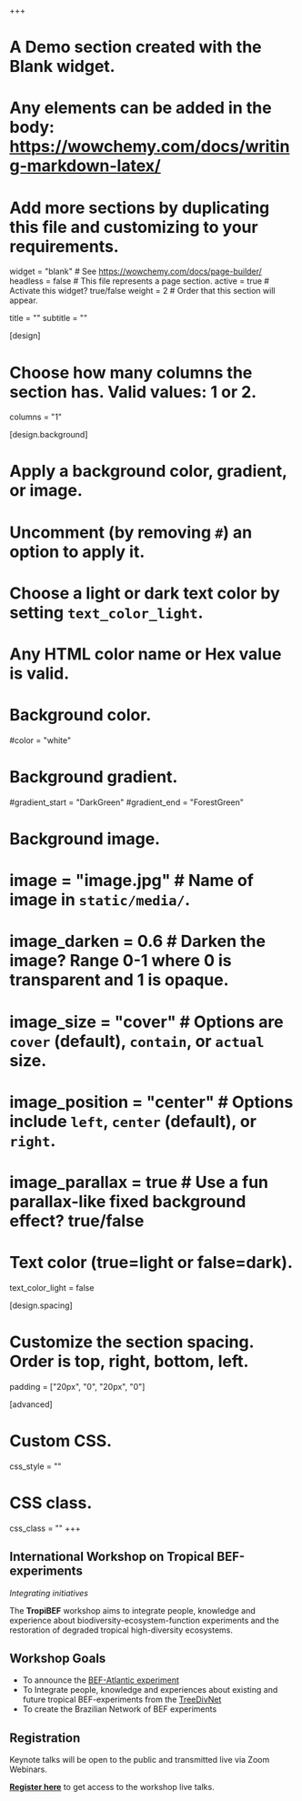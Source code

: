 +++
# A Demo section created with the Blank widget.
# Any elements can be added in the body: https://wowchemy.com/docs/writing-markdown-latex/
# Add more sections by duplicating this file and customizing to your requirements.

widget = "blank"  # See https://wowchemy.com/docs/page-builder/
headless = false  # This file represents a page section.
active = true  # Activate this widget? true/false
weight = 2  # Order that this section will appear.

title = ""
subtitle = ""

[design]
  # Choose how many columns the section has. Valid values: 1 or 2.
  columns = "1"

[design.background]
  # Apply a background color, gradient, or image.
  #   Uncomment (by removing `#`) an option to apply it.
  #   Choose a light or dark text color by setting `text_color_light`.
  #   Any HTML color name or Hex value is valid.

  # Background color.
  #color = "white"
  
  # Background gradient.
  #gradient_start = "DarkGreen"
  #gradient_end = "ForestGreen"
  
  # Background image.
  # image = "image.jpg"  # Name of image in `static/media/`.
  # image_darken = 0.6  # Darken the image? Range 0-1 where 0 is transparent and 1 is opaque.
  # image_size = "cover"  #  Options are `cover` (default), `contain`, or `actual` size.
  # image_position = "center"  # Options include `left`, `center` (default), or `right`.
  # image_parallax = true  # Use a fun parallax-like fixed background effect? true/false
  
  # Text color (true=light or false=dark).
  text_color_light = false

[design.spacing]
  # Customize the section spacing. Order is top, right, bottom, left.
  padding = ["20px", "0", "20px", "0"]

[advanced]
 # Custom CSS. 
 css_style = ""
 
 # CSS class.
 css_class = ""
+++

## **International Workshop on Tropical BEF-experiments**
*Integrating initiatives*

The **TropiBEF** workshop aims to integrate people, knowledge and experience about biodiversity-ecosystem-function experiments and the restoration of degraded tropical high-diversity ecosystems. 

## Workshop Goals

* To announce the [BEF-Atlantic experiment](https://bef-atlantic.netlify.app/) 
* To Integrate people, knowledge and experiences about existing and future tropical BEF-experiments from the [TreeDivNet](https://treedivnet.ugent.be/)
* To create the Brazilian Network of BEF experiments 

## Registration

Keynote talks will be open to the public and transmitted live via Zoom Webinars.  

[**Register here**](https://docs.google.com/forms/d/e/1FAIpQLSeSQpuMjNeG6ole-FBCPAK6nA8ISp6cFPI1IS8ilUx-EHm6FA/viewform) to get access to the workshop live talks.
